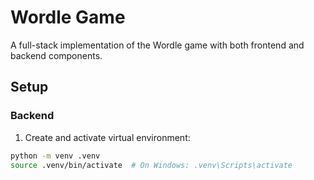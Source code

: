 # Wordle Game

A full-stack implementation of the Wordle game with both frontend and backend components.

## Setup

### Backend
1. Create and activate virtual environment:
```bash
python -m venv .venv
source .venv/bin/activate  # On Windows: .venv\Scripts\activate